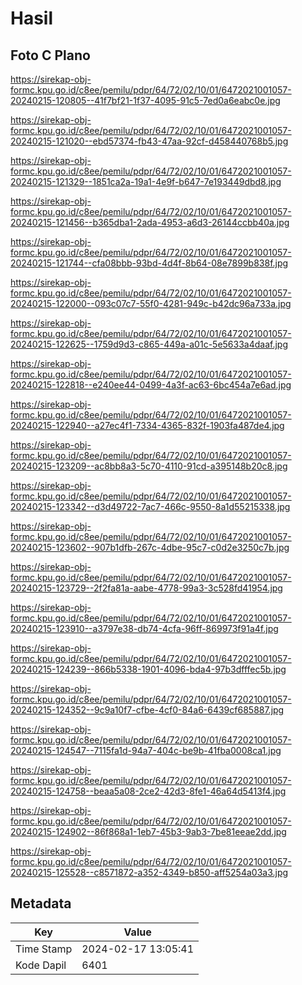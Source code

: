 # Hasil

## Foto C Plano

https://sirekap-obj-formc.kpu.go.id/c8ee/pemilu/pdpr/64/72/02/10/01/6472021001057-20240215-120805--41f7bf21-1f37-4095-91c5-7ed0a6eabc0e.jpg

https://sirekap-obj-formc.kpu.go.id/c8ee/pemilu/pdpr/64/72/02/10/01/6472021001057-20240215-121020--ebd57374-fb43-47aa-92cf-d458440768b5.jpg

https://sirekap-obj-formc.kpu.go.id/c8ee/pemilu/pdpr/64/72/02/10/01/6472021001057-20240215-121329--1851ca2a-19a1-4e9f-b647-7e193449dbd8.jpg

https://sirekap-obj-formc.kpu.go.id/c8ee/pemilu/pdpr/64/72/02/10/01/6472021001057-20240215-121456--b365dba1-2ada-4953-a6d3-26144ccbb40a.jpg

https://sirekap-obj-formc.kpu.go.id/c8ee/pemilu/pdpr/64/72/02/10/01/6472021001057-20240215-121744--cfa08bbb-93bd-4d4f-8b64-08e7899b838f.jpg

https://sirekap-obj-formc.kpu.go.id/c8ee/pemilu/pdpr/64/72/02/10/01/6472021001057-20240215-122000--093c07c7-55f0-4281-949c-b42dc96a733a.jpg

https://sirekap-obj-formc.kpu.go.id/c8ee/pemilu/pdpr/64/72/02/10/01/6472021001057-20240215-122625--1759d9d3-c865-449a-a01c-5e5633a4daaf.jpg

https://sirekap-obj-formc.kpu.go.id/c8ee/pemilu/pdpr/64/72/02/10/01/6472021001057-20240215-122818--e240ee44-0499-4a3f-ac63-6bc454a7e6ad.jpg

https://sirekap-obj-formc.kpu.go.id/c8ee/pemilu/pdpr/64/72/02/10/01/6472021001057-20240215-122940--a27ec4f1-7334-4365-832f-1903fa487de4.jpg

https://sirekap-obj-formc.kpu.go.id/c8ee/pemilu/pdpr/64/72/02/10/01/6472021001057-20240215-123209--ac8bb8a3-5c70-4110-91cd-a395148b20c8.jpg

https://sirekap-obj-formc.kpu.go.id/c8ee/pemilu/pdpr/64/72/02/10/01/6472021001057-20240215-123342--d3d49722-7ac7-466c-9550-8a1d55215338.jpg

https://sirekap-obj-formc.kpu.go.id/c8ee/pemilu/pdpr/64/72/02/10/01/6472021001057-20240215-123602--907b1dfb-267c-4dbe-95c7-c0d2e3250c7b.jpg

https://sirekap-obj-formc.kpu.go.id/c8ee/pemilu/pdpr/64/72/02/10/01/6472021001057-20240215-123729--2f2fa81a-aabe-4778-99a3-3c528fd41954.jpg

https://sirekap-obj-formc.kpu.go.id/c8ee/pemilu/pdpr/64/72/02/10/01/6472021001057-20240215-123910--a3797e38-db74-4cfa-96ff-869973f91a4f.jpg

https://sirekap-obj-formc.kpu.go.id/c8ee/pemilu/pdpr/64/72/02/10/01/6472021001057-20240215-124239--866b5338-1901-4096-bda4-97b3dfffec5b.jpg

https://sirekap-obj-formc.kpu.go.id/c8ee/pemilu/pdpr/64/72/02/10/01/6472021001057-20240215-124352--9c9a10f7-cfbe-4cf0-84a6-6439cf685887.jpg

https://sirekap-obj-formc.kpu.go.id/c8ee/pemilu/pdpr/64/72/02/10/01/6472021001057-20240215-124547--7115fa1d-94a7-404c-be9b-41fba0008ca1.jpg

https://sirekap-obj-formc.kpu.go.id/c8ee/pemilu/pdpr/64/72/02/10/01/6472021001057-20240215-124758--beaa5a08-2ce2-42d3-8fe1-46a64d5413f4.jpg

https://sirekap-obj-formc.kpu.go.id/c8ee/pemilu/pdpr/64/72/02/10/01/6472021001057-20240215-124902--86f868a1-1eb7-45b3-9ab3-7be81eeae2dd.jpg

https://sirekap-obj-formc.kpu.go.id/c8ee/pemilu/pdpr/64/72/02/10/01/6472021001057-20240215-125528--c8571872-a352-4349-b850-aff5254a03a3.jpg


## Metadata

| Key        | Value               |
| ---------- | ------------------- |
| Time Stamp | 2024-02-17 13:05:41 |
| Kode Dapil | 6401                |



